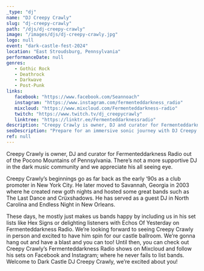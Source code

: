 ```yaml
---
_type: "dj"
name: "DJ Creepy Crawly"
slug: "dj-creepy-crawly"
path: "/djs/dj-creepy-crawly"
image: "/images/djs/dj-creepy-crawly.jpg"
logo: null
event: "dark-castle-fest-2024"
location: "East Stroudsburg, Pennsylvania"
performanceDate: null
genres:
   - Gothic Rock
   - Deathrock
   - Darkwave
   - Post-Punk
links:
   facebook: "https://www.facebook.com/Seannoach"
   instagram: "https://www.instagram.com/fermenteddarkness_radio"
   mixcloud: "https://www.mixcloud.com/Fermenteddarkness-radio"
   twitch: "https://www.twitch.tv/dj_creepycrawly"
   linktree: "https://linktr.ee/Fermenteddarknessradio"
description: "Creepy Crawly is owner, DJ and curator for Fermenteddarkness Radio out of the Pocono Mountains of Pennsylvania. There’s not a more supportive DJ in the dark music community and we appreciate his all seeing eye."
seoDescription: "Prepare for an immersive sonic journey with DJ Creepy Crawly at Dark Castle Fest 2024! DJ Creepy Crawly is a beacon of support in the dark music community, thanks to his all-seeing eye. We can't wait to dance to your beats!"
ref: null
---
```


Creepy Crawly is owner, DJ and curator for Fermenteddarkness Radio out of the Pocono Mountains of Pennsylvania.
There’s not a more supportive DJ in the dark music community and we appreciate his all seeing eye.

Creepy Crawly’s beginnings go as far back as the early ‘90s as a club promoter in New York City. He later moved to Savannah, Georgia in 2003 where he created new goth nights and hosted some great bands such as The Last Dance and Crüxshadows. He has served as a guest DJ in North Carolina and Endless Night in New Orleans.

These days, he mostly just makes us bands happy by including us in his set lists like Hex Signs or delighting listeners with Echos Of Yesterday on Fermenteddarkness Radio.
We’re looking forward to seeing Creepy Crawly in person and excited to have him spin for our castle ballroom. We’re gonna hang out and have a blast and you can too!
Until then, you can check out Creepy Crawly’s Fermenteddarkness Radio shows on Mixcloud and follow his sets on Facebook and Instagram; where he never fails to list bands.
Welcome to Dark Castle DJ Creepy Crawly, we’re excited about you!
